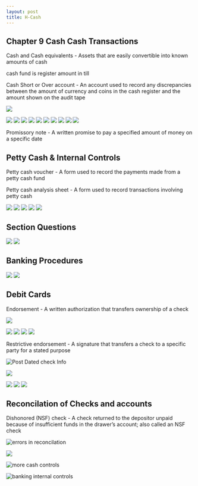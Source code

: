 ```yaml
---
layout: post
title: H-Cash
--- 
```


## Chapter 9 Cash Cash Transactions


Cash and Cash equivalents - Assets that are easily convertible into known amounts of cash

cash fund is register amount in till

Cash Short or Over account - An account used to record any discrepancies between the amount of currency and coins in the cash register and the amount shown on the audit tape

![](/assets/mc-graw-accounting-course/chap9.cash/1.cash.shortage.png)

![](/assets/mc-graw-accounting-course/chap9.cash/1.chap9.cash.objectives.png)
![](/assets/mc-graw-accounting-course/chap9.cash/2.cash.overage.png)
![](/assets/mc-graw-accounting-course/chap9.cash/3.cash.acts.png)
![](/assets/mc-graw-accounting-course/chap9.cash/4.entry.of.promissary.note.png)
![](/assets/mc-graw-accounting-course/chap9.cash/5.promissary.note.payoff.png)
![](/assets/mc-graw-accounting-course/chap9.cash/6.petty.cash.info.png)
![](/assets/mc-graw-accounting-course/chap9.cash/7.seting.up.petty.cash.png)
![](/assets/mc-graw-accounting-course/chap9.cash/10.petty.cash.sheet.png)
![](/assets/mc-graw-accounting-course/chap9.cash/11.petty.cash.balance.sheet.png)
![](/assets/mc-graw-accounting-course/chap9.cash/12.replenish.petty.cash.png)



Promissory note - A written promise to pay a specified amount of money on a specific date


## Petty Cash & Internal Controls

Petty cash voucher - A form used to record the payments made from a petty cash fund

Petty cash analysis sheet - A form used to record transactions involving petty cash

![](/assets/mc-graw-accounting-course/chap9.cash/13.internal.controls.for.petty.cash.png)
![](/assets/mc-graw-accounting-course/chap9.cash/14.cash.controls.png)
![](/assets/mc-graw-accounting-course/chap9.cash/15.control.of.cash.png)
![](/assets/mc-graw-accounting-course/chap9.cash/16.section2.q.png)
![](/assets/mc-graw-accounting-course/chap9.cash/17.section2.q.png)



## Section Questions


![](/assets/mc-graw-accounting-course/chap9.cash/18.check.stub.example.png)
![](/assets/mc-graw-accounting-course/chap9.cash/19.restrictive.endorsements.png)




## Banking Procedures


![](/assets/mc-graw-accounting-course/chap9.cash/20.post.dated.chjecks.png)
![](/assets/mc-graw-accounting-course/chap9.cash/21.errors.in.reconcilation.png)



## Debit Cards

Endorsement - A written authorization that transfers ownership of a check

![](/assets/mc-graw-accounting-course/chap9.cash/22.recon.png)


![](/assets/mc-graw-accounting-course/chap9.cash/22.recon.steps.1st.png)
![](/assets/mc-graw-accounting-course/chap9.cash/23.recon.steps.2nd.png)
![](/assets/mc-graw-accounting-course/chap9.cash/25.more.cash.controls.png)
![](/assets/mc-graw-accounting-course/chap9.cash/26.banking.internal.controls.png)



Restrictive endorsement - A signature that transfers a check to a specific party for a stated purpose



![Post Dated check Info](20)

![](/assets/mc-graw-accounting-course/chap9.cash/27.section3a.q.png)

![](/assets/mc-graw-accounting-course/chap9.cash/28.section3b.q.png)
![](/assets/mc-graw-accounting-course/chap9.cash/29.bank.recon.example.png)
![](/assets/mc-graw-accounting-course/chap9.cash/30.section1.questions.png)


## Reconcilation of Checks and accounts


Dishonored (NSF) check - A check returned to the depositor unpaid because of insufficient funds in the drawer’s account; also called an NSF check


![errors in reconcilation](21)

![](/assets/mc-graw-accounting-course/chap9.cash/31.section1a.questions.png)





![more cash controls](25)



![banking internal controls](25)


